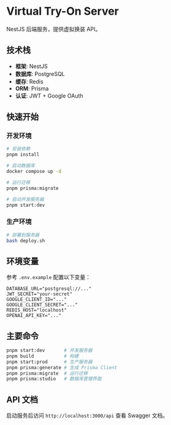 # Virtual Try-On Server

NestJS 后端服务，提供虚拟换装 API。

## 技术栈

- **框架**: NestJS
- **数据库**: PostgreSQL
- **缓存**: Redis
- **ORM**: Prisma
- **认证**: JWT + Google OAuth

## 快速开始

### 开发环境

```bash
# 安装依赖
pnpm install

# 启动数据库
docker compose up -d

# 运行迁移
pnpm prisma:migrate

# 启动开发服务器
pnpm start:dev
```

### 生产环境

```bash
# 部署到服务器
bash deploy.sh
```

## 环境变量

参考 `.env.example` 配置以下变量：

```env
DATABASE_URL="postgresql://..."
JWT_SECRET="your-secret"
GOOGLE_CLIENT_ID="..."
GOOGLE_CLIENT_SECRET="..."
REDIS_HOST="localhost"
OPENAI_API_KEY="..."
```

## 主要命令

```bash
pnpm start:dev       # 开发服务器
pnpm build           # 构建
pnpm start:prod      # 生产服务器
pnpm prisma:generate # 生成 Prisma Client
pnpm prisma:migrate  # 运行迁移
pnpm prisma:studio   # 数据库管理界面
```

## API 文档

启动服务后访问 `http://localhost:3000/api` 查看 Swagger 文档。
